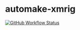 # automake-xmrig
[![GitHub Workflow Status](https://img.shields.io/github/workflow/status/danuonuo/automake-xmrig/auto-release)](https://github.com/danuonuo/automake-xmrig/actions)
